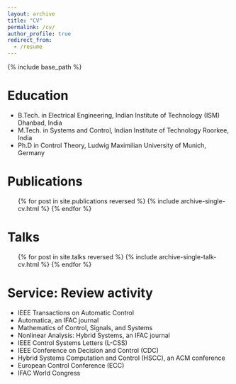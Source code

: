 ```yaml
---
layout: archive
title: "CV"
permalink: /cv/
author_profile: true
redirect_from:
  - /resume
---
```


{% include base_path %}

Education
======
* B.Tech. in Electrical Engineering, Indian Institute of Technology (ISM) Dhanbad, India
* M.Tech. in Systems and Control, Indian Institute of Technology Roorkee, India
* Ph.D in Control Theory, Ludwig Maximilian University of Munich, Germany

<!-- Work experience
======
* Summer 2015: Research Assistant
  * Github University
  * Duties included: Tagging issues
  * Supervisor: Professor Git

* Fall 2015: Research Assistant
  * Github University
  * Duties included: Merging pull requests
  * Supervisor: Professor Hub -->
  
<!-- Skills
======
* Skill 1
* Skill 2
  * Sub-skill 2.1
  * Sub-skill 2.2
  * Sub-skill 2.3
* Skill 3 -->

Publications
======
  <ul>{% for post in site.publications reversed %}
    {% include archive-single-cv.html %}
  {% endfor %}</ul>
  
Talks
======
  <ul>{% for post in site.talks reversed %}
    {% include archive-single-talk-cv.html %}
  {% endfor %}</ul>
  
<!-- Teaching
======
  <ul>{% for post in site.teaching %}
    {% include archive-single-cv.html %}
  {% endfor %}</ul> -->
  
Service: Review activity
======
* IEEE Transactions on Automatic Control
* Automatica, an IFAC journal
* Mathematics of Control, Signals, and Systems
* Nonlinear Analysis: Hybrid Systems, an IFAC journal
* IEEE Control Systems Letters (L-CSS)
* IEEE Conference on Decision and Control (CDC)	
* Hybrid Systems Computation and Control (HSCC), an ACM conference
* European Control Conference (ECC) 
* IFAC World Congress
